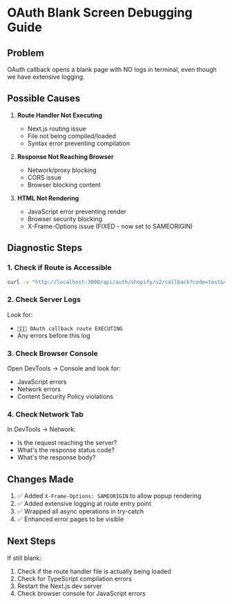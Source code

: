 # OAuth Blank Screen Debugging Guide

## Problem
OAuth callback opens a blank page with NO logs in terminal, even though we have extensive logging.

## Possible Causes

1. **Route Handler Not Executing**
   - Next.js routing issue
   - File not being compiled/loaded
   - Syntax error preventing compilation

2. **Response Not Reaching Browser**
   - Network/proxy blocking
   - CORS issue
   - Browser blocking content

3. **HTML Not Rendering**
   - JavaScript error preventing render
   - Browser security blocking
   - X-Frame-Options issue (FIXED - now set to SAMEORIGIN)

## Diagnostic Steps

### 1. Check if Route is Accessible
```bash
curl -v "http://localhost:3000/api/auth/shopify/v2/callback?code=test&state=test&shop=test.myshopify.com&hmac=test"
```

### 2. Check Server Logs
Look for:
- `🔵🔵🔵 OAuth callback route EXECUTING`
- Any errors before this log

### 3. Check Browser Console
Open DevTools → Console and look for:
- JavaScript errors
- Network errors
- Content Security Policy violations

### 4. Check Network Tab
In DevTools → Network:
- Is the request reaching the server?
- What's the response status code?
- What's the response body?

## Changes Made

1. ✅ Added `X-Frame-Options: SAMEORIGIN` to allow popup rendering
2. ✅ Added extensive logging at route entry point
3. ✅ Wrapped all async operations in try-catch
4. ✅ Enhanced error pages to be visible

## Next Steps

If still blank:
1. Check if the route handler file is actually being loaded
2. Check for TypeScript compilation errors
3. Restart the Next.js dev server
4. Check browser console for JavaScript errors

